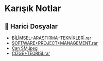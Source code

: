 # Karışık Notlar


<!--Index-->

## 🔗 Harici Dosyalar

- [BİLİMSEL+ARAŞTIRMA+TEKNİKLERİ.rar](./B%C4%B0L%C4%B0MSEL%2BARA%C5%9ETIRMA%2BTEKN%C4%B0KLER%C4%B0.rar)
- [SOFTWARE+PROJECT+MANAGEMENT.rar](./SOFTWARE%2BPROJECT%2BMANAGEMENT.rar)
- [Çan SM.jpeg](./%C3%87an%20SM.jpeg)
- [ÇİZGE+TEORİSİ.rar](./%C3%87%C4%B0ZGE%2BTEOR%C4%B0S%C4%B0.rar)


<!--Index-->

